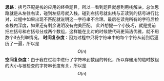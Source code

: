 **思路**：括号匹配是栈的应用的经典题目，所以一看到题目就想到用栈解决。总体思路就是从左往右读，碰到左括号就入栈，碰到右括号就出栈与正读到的括号进行比对，过程中如果出现不匹配就说明这一字符串不合理。最后在读完所有的字符后检查栈内深度，如果还有剩余说明没有完美匹配。
此外想提一个小技巧，就是提前把左括号和右括号分成两个数组，这样能在比对的时候使代码更简洁优雅，就不用数个if去列举情况。
**时间复杂度**：因为过程中只将字符串中的每个字符从前到后遍历了一遍，所以是$$O(n)$$
**空间复杂度**：由于我在过程中进行了字符串到数组的转化，所以存储用的临时数组的大小与被检查的字符串长度有关，所以是$$O(n)$$